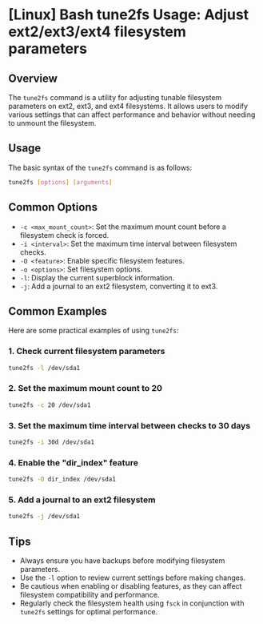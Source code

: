 # [Linux] Bash tune2fs Usage: Adjust ext2/ext3/ext4 filesystem parameters

## Overview
The `tune2fs` command is a utility for adjusting tunable filesystem parameters on ext2, ext3, and ext4 filesystems. It allows users to modify various settings that can affect performance and behavior without needing to unmount the filesystem.

## Usage
The basic syntax of the `tune2fs` command is as follows:

```bash
tune2fs [options] [arguments]
```

## Common Options
- `-c <max_mount_count>`: Set the maximum mount count before a filesystem check is forced.
- `-i <interval>`: Set the maximum time interval between filesystem checks.
- `-O <feature>`: Enable specific filesystem features.
- `-o <options>`: Set filesystem options.
- `-l`: Display the current superblock information.
- `-j`: Add a journal to an ext2 filesystem, converting it to ext3.

## Common Examples
Here are some practical examples of using `tune2fs`:

### 1. Check current filesystem parameters
```bash
tune2fs -l /dev/sda1
```

### 2. Set the maximum mount count to 20
```bash
tune2fs -c 20 /dev/sda1
```

### 3. Set the maximum time interval between checks to 30 days
```bash
tune2fs -i 30d /dev/sda1
```

### 4. Enable the "dir_index" feature
```bash
tune2fs -O dir_index /dev/sda1
```

### 5. Add a journal to an ext2 filesystem
```bash
tune2fs -j /dev/sda1
```

## Tips
- Always ensure you have backups before modifying filesystem parameters.
- Use the `-l` option to review current settings before making changes.
- Be cautious when enabling or disabling features, as they can affect filesystem compatibility and performance.
- Regularly check the filesystem health using `fsck` in conjunction with `tune2fs` settings for optimal performance.